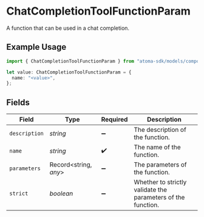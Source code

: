 # ChatCompletionToolFunctionParam

A function that can be used in a chat completion.

## Example Usage

```typescript
import { ChatCompletionToolFunctionParam } from "atoma-sdk/models/components";

let value: ChatCompletionToolFunctionParam = {
  name: "<value>",
};
```

## Fields

| Field                                                        | Type                                                         | Required                                                     | Description                                                  |
| ------------------------------------------------------------ | ------------------------------------------------------------ | ------------------------------------------------------------ | ------------------------------------------------------------ |
| `description`                                                | *string*                                                     | :heavy_minus_sign:                                           | The description of the function.                             |
| `name`                                                       | *string*                                                     | :heavy_check_mark:                                           | The name of the function.                                    |
| `parameters`                                                 | Record<string, *any*>                                        | :heavy_minus_sign:                                           | The parameters of the function.                              |
| `strict`                                                     | *boolean*                                                    | :heavy_minus_sign:                                           | Whether to strictly validate the parameters of the function. |